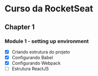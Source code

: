 # Curso da RocketSeat

## Chapter 1

  ### Module 1 - setting up environment

 - [x] Criando estrutura do projeto
 - [x] Configurando Babel
 - [x] Configurando Webpack
 - [ ] Estrutura ReactJS